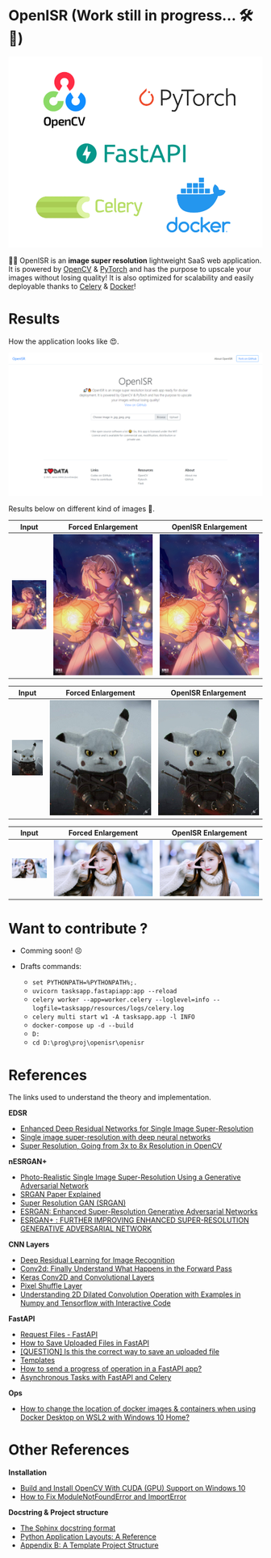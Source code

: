 # OpenISR (Work still in progress... 🛠️😤)

![](docs/stack_used.jpg)

🚀🔥 OpenISR is an **image super resolution** lightweight SaaS web application. It is powered by [OpenCV](https://opencv.org/) & [PyTorch](https://pytorch.org/) and has the purpose to upscale your images without losing quality! It is also optimized for scalability and easily deployable thanks to [Celery](https://docs.celeryproject.org/en/stable/) & [Docker](https://www.docker.com/)!


# Results

How the application looks like 😍.

![](docs/res_webpages/main.png)


Results below on different kind of images 🤯.

Input | Forced Enlargement | OpenISR Enlargement
:-:|:-:|:-:
![](docs/res_images/lumine2.png) | ![](docs/res_images/lumine2_lr.png) | ![](docs/res_images/lumine2_merged.png)

Input | Forced Enlargement | OpenISR Enlargement
:-:|:-:|:-:
![](docs/res_images/pika.png) | ![](docs/res_images/pika_lr.png) | ![](docs/res_images/pika_merged.png)

Input | Forced Enlargement | OpenISR Enlargement
:-:|:-:|:-:
![](docs/res_images/yiren.png) | ![](docs/res_images/yiren_lr.png) | ![](docs/res_images/yiren_merged.png)


# Want to contribute ?

- Comming soon! 😣

- Drafts commands:
    - `set PYTHONPATH=%PYTHONPATH%;.`
    - `uvicorn tasksapp.fastapiapp:app --reload`
    - `celery worker --app=worker.celery --loglevel=info --logfile=tasksapp/resources/logs/celery.log`
    - `celery multi start w1 -A tasksapp.app -l INFO`
    - `docker-compose up -d --build`
    - `D:`
    - `cd D:\prog\proj\openisr\openisr`


# References

The links used to understand the theory and implementation.

**EDSR**
- [Enhanced Deep Residual Networks for Single Image Super-Resolution](https://arxiv.org/pdf/1707.02921.pdf)
- [Single image super-resolution with deep neural networks](https://krasserm.github.io/2019/09/04/super-resolution/)
- [Super Resolution, Going from 3x to 8x Resolution in OpenCV](https://bleedai.com/super-resolution-going-from-3x-to-8x-resolution-in-opencv/)

**nESRGAN+**
- [Photo-Realistic Single Image Super-Resolution Using a Generative Adversarial Network](https://arxiv.org/pdf/1609.04802.pdf)
- [SRGAN Paper Explained](https://medium.com/@ramyahrgowda/srgan-paper-explained-3d2d575d09ff#:~:text=SRGAN%20which%20is%20a%20GAN,to%20changes%20in%20pixel%20space.)
- [Super Resolution GAN (SRGAN)](https://www.geeksforgeeks.org/super-resolution-gan-srgan/)
- [ESRGAN: Enhanced Super-Resolution Generative Adversarial Networks](https://arxiv.org/pdf/1809.00219.pdf)
- [ESRGAN+ : FURTHER IMPROVING ENHANCED SUPER-RESOLUTION GENERATIVE ADVERSARIAL NETWORK](https://arxiv.org/pdf/2001.08073.pdf)

**CNN Layers**
- [Deep Residual Learning for Image Recognition](https://arxiv.org/pdf/1512.03385v1.pdf)
- [Conv2d: Finally Understand What Happens in the Forward Pass](https://towardsdatascience.com/conv2d-to-finally-understand-what-happens-in-the-forward-pass-1bbaafb0b148)
- [Keras Conv2D and Convolutional Layers](https://www.pyimagesearch.com/2018/12/31/keras-conv2d-and-convolutional-layers/)
- [Pixel Shuffle Layer](https://nico-curti.github.io/NumPyNet/NumPyNet/layers/pixelshuffle_layer.html#:~:text=Pixel%20Shuffle%20layer%20is%20one,a%20single%20low%2Dresolution%20one.)
- [Understanding 2D Dilated Convolution Operation with Examples in Numpy and Tensorflow with Interactive Code](https://towardsdatascience.com/understanding-2d-dilated-convolution-operation-with-examples-in-numpy-and-tensorflow-with-d376b3972b25)

**FastAPI**
- [Request Files - FastAPI](https://fastapi.tiangolo.com/tutorial/request-files/)
- [How to Save Uploaded Files in FastAPI](https://levelup.gitconnected.com/how-to-save-uploaded-files-in-fastapi-90786851f1d3)
- [[QUESTION] Is this the correct way to save an uploaded file](https://github.com/tiangolo/fastapi/issues/426)
- [Templates](https://fastapi.tiangolo.com/advanced/templates/)
- [How to send a progress of operation in a FastAPI app?](https://www.py4u.net/discuss/186220)
- [Asynchronous Tasks with FastAPI and Celery](https://testdriven.io/blog/fastapi-and-celery/)

**Ops**
- [How to change the location of docker images & containers when using Docker Desktop on WSL2 with Windows 10 Home?](https://stackoverflow.com/questions/62441307/how-can-i-change-the-location-of-docker-images-when-using-docker-desktop-on-wsl2)


# Other References

**Installation**
- [Build and Install OpenCV With CUDA (GPU) Support on Windows 10](https://haroonshakeel.medium.com/build-opencv-4-4-0-with-cuda-gpu-support-on-windows-10-without-tears-aa85d470bcd0)
- [How to Fix ModuleNotFoundError and ImportError](https://towardsdatascience.com/how-to-fix-modulenotfounderror-and-importerror-248ce5b69b1c)

**Docstring & Project structure**
- [The Sphinx docstring format](https://sphinx-rtd-tutorial.readthedocs.io/en/latest/docstrings.html)
- [Python Application Layouts: A Reference](https://realpython.com/python-application-layouts/)
- [Appendix B: A Template Project Structure](https://www.cosmicpython.com/book/appendix_project_structure.html)